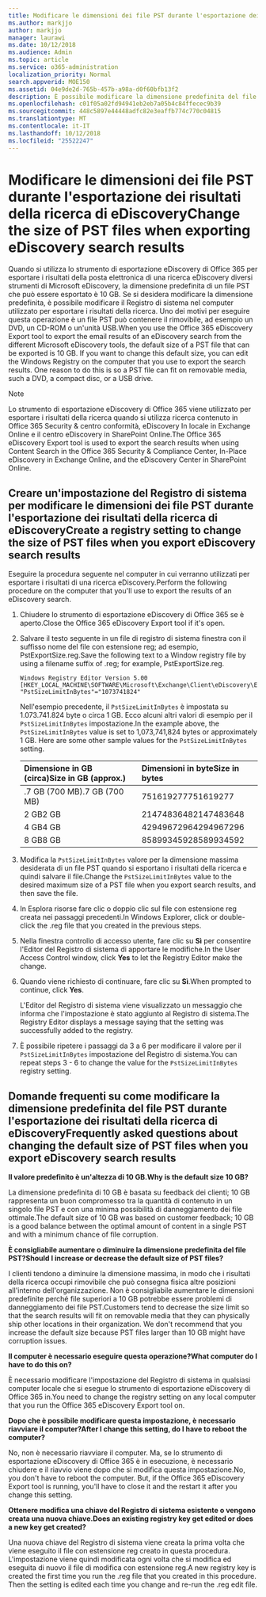 ```yaml
---
title: Modificare le dimensioni dei file PST durante l'esportazione dei risultati della ricerca di eDiscovery
ms.author: markjjo
author: markjjo
manager: laurawi
ms.date: 10/12/2018
ms.audience: Admin
ms.topic: article
ms.service: o365-administration
localization_priority: Normal
search.appverid: MOE150
ms.assetid: 04e9de2d-765b-457b-a98a-d0f60bfb13f2
description: È possibile modificare la dimensione predefinita del file PST che vengono scaricati nel computer quando si esportano i risultati della ricerca eDiscovery.
ms.openlocfilehash: c01f05a02fd94941eb2eb7a05b4c84ffecec9b39
ms.sourcegitcommit: 448c5897e44448adfc82e3eaffb774c770c04815
ms.translationtype: MT
ms.contentlocale: it-IT
ms.lasthandoff: 10/12/2018
ms.locfileid: "25522247"
---
```

# <a name="change-the-size-of-pst-files-when-exporting-ediscovery-search-results"></a><span data-ttu-id="0d3e8-103">Modificare le dimensioni dei file PST durante l'esportazione dei risultati della ricerca di eDiscovery</span><span class="sxs-lookup"><span data-stu-id="0d3e8-103">Change the size of PST files when exporting eDiscovery search results</span></span>

<span data-ttu-id="0d3e8-p101">Quando si utilizza lo strumento di esportazione eDiscovery di Office 365 per esportare i risultati della posta elettronica di una ricerca eDiscovery diversi strumenti di Microsoft eDiscovery, la dimensione predefinita di un file PST che può essere esportato è 10 GB. Se si desidera modificare la dimensione predefinita, è possibile modificare il Registro di sistema nel computer utilizzato per esportare i risultati della ricerca. Uno dei motivi per eseguire questa operazione è un file PST può contenere il rimovibile, ad esempio un DVD, un CD-ROM o un'unità USB.</span><span class="sxs-lookup"><span data-stu-id="0d3e8-p101">When you use the Office 365 eDiscovery Export tool to export the email results of an eDiscovery search from the different Microsoft eDiscovery tools, the default size of a PST file that can be exported is 10 GB. If you want to change this default size, you can edit the Windows Registry on the computer that you use to export the search results. One reason to do this is so a PST file can fit on removable media, such a DVD, a compact disc, or a USB drive.</span></span> 
  
> [!NOTE]
>  <span data-ttu-id="0d3e8-107">Lo strumento di esportazione eDiscovery di Office 365 viene utilizzato per esportare i risultati della ricerca quando si utilizza ricerca contenuto in Office 365 Security &amp; centro conformità, eDiscovery In locale in Exchange Online e il centro eDiscovery in SharePoint Online.</span><span class="sxs-lookup"><span data-stu-id="0d3e8-107">The Office 365 eDiscovery Export tool is used to export the search results when using Content Search in the Office 365 Security &amp; Compliance Center, In-Place eDiscovery in Exchange Online, and the eDiscovery Center in SharePoint Online.</span></span> 
  
## <a name="create-a-registry-setting-to-change-the-size-of-pst-files-when-you-export-ediscovery-search-results"></a><span data-ttu-id="0d3e8-108">Creare un'impostazione del Registro di sistema per modificare le dimensioni dei file PST durante l'esportazione dei risultati della ricerca di eDiscovery</span><span class="sxs-lookup"><span data-stu-id="0d3e8-108">Create a registry setting to change the size of PST files when you export eDiscovery search results</span></span>

<span data-ttu-id="0d3e8-109">Eseguire la procedura seguente nel computer in cui verranno utilizzati per esportare i risultati di una ricerca eDiscovery.</span><span class="sxs-lookup"><span data-stu-id="0d3e8-109">Perform the following procedure on the computer that you'll use to export the results of an eDiscovery search.</span></span>
  
1. <span data-ttu-id="0d3e8-110">Chiudere lo strumento di esportazione eDiscovery di Office 365 se è aperto.</span><span class="sxs-lookup"><span data-stu-id="0d3e8-110">Close the Office 365 eDiscovery Export tool if it's open.</span></span> 
    
2. <span data-ttu-id="0d3e8-111">Salvare il testo seguente in un file di registro di sistema finestra con il suffisso nome del file con estensione reg; ad esempio, PstExportSize.reg.</span><span class="sxs-lookup"><span data-stu-id="0d3e8-111">Save the following text to a Window registry file by using a filename suffix of .reg; for example, PstExportSize.reg.</span></span> 
    
    ```
    Windows Registry Editor Version 5.00
    [HKEY_LOCAL_MACHINE\SOFTWARE\Microsoft\Exchange\Client\eDiscovery\ExportTool]
    "PstSizeLimitInBytes"="1073741824"
    ```

    <span data-ttu-id="0d3e8-p102">Nell'esempio precedente, il `PstSizeLimitInBytes` è impostata su 1.073.741.824 byte o circa 1 GB. Ecco alcuni altri valori di esempio per il `PstSizeLimitInBytes` impostazione.</span><span class="sxs-lookup"><span data-stu-id="0d3e8-p102">In the example above, the  `PstSizeLimitInBytes` value is set to 1,073,741,824 bytes or approximately 1 GB. Here are some other sample values for the  `PstSizeLimitInBytes` setting.</span></span> 
    
    |<span data-ttu-id="0d3e8-114">**Dimensione in GB (circa)**</span><span class="sxs-lookup"><span data-stu-id="0d3e8-114">**Size in GB (approx.)**</span></span>|<span data-ttu-id="0d3e8-115">**Dimensioni in byte**</span><span class="sxs-lookup"><span data-stu-id="0d3e8-115">**Size in bytes**</span></span>|
    |:-----|:-----|
    |<span data-ttu-id="0d3e8-116">.7 GB (700 MB)</span><span class="sxs-lookup"><span data-stu-id="0d3e8-116">.7 GB (700 MB)</span></span>  <br/> |<span data-ttu-id="0d3e8-117">751619277</span><span class="sxs-lookup"><span data-stu-id="0d3e8-117">751619277</span></span>  <br/> |
    |<span data-ttu-id="0d3e8-118">2 GB</span><span class="sxs-lookup"><span data-stu-id="0d3e8-118">2 GB</span></span>  <br/> |<span data-ttu-id="0d3e8-119">2147483648</span><span class="sxs-lookup"><span data-stu-id="0d3e8-119">2147483648</span></span>  <br/> |
    |<span data-ttu-id="0d3e8-120">4 GB</span><span class="sxs-lookup"><span data-stu-id="0d3e8-120">4 GB</span></span>  <br/> |<span data-ttu-id="0d3e8-121">4294967296</span><span class="sxs-lookup"><span data-stu-id="0d3e8-121">4294967296</span></span>  <br/> |
    |<span data-ttu-id="0d3e8-122">8 GB</span><span class="sxs-lookup"><span data-stu-id="0d3e8-122">8 GB</span></span>  <br/> |<span data-ttu-id="0d3e8-123">8589934592</span><span class="sxs-lookup"><span data-stu-id="0d3e8-123">8589934592</span></span>  <br/> |
   
3. <span data-ttu-id="0d3e8-124">Modifica la `PstSizeLimitInBytes` valore per la dimensione massima desiderata di un file PST quando si esportano i risultati della ricerca e quindi salvare il file.</span><span class="sxs-lookup"><span data-stu-id="0d3e8-124">Change the `PstSizeLimitInBytes` value to the desired maximum size of a PST file when you export search results, and then save the file.</span></span> 
    
4. <span data-ttu-id="0d3e8-125">In Esplora risorse fare clic o doppio clic sul file con estensione reg creata nei passaggi precedenti.</span><span class="sxs-lookup"><span data-stu-id="0d3e8-125">In Windows Explorer, click or double-click the .reg file that you created in the previous steps.</span></span>
    
5. <span data-ttu-id="0d3e8-126">Nella finestra controllo di accesso utente, fare clic su **Sì** per consentire l'Editor del Registro di sistema di apportare le modifiche.</span><span class="sxs-lookup"><span data-stu-id="0d3e8-126">In the User Access Control window, click **Yes** to let the Registry Editor make the change.</span></span> 
    
6. <span data-ttu-id="0d3e8-127">Quando viene richiesto di continuare, fare clic su **Sì**.</span><span class="sxs-lookup"><span data-stu-id="0d3e8-127">When prompted to continue, click **Yes**.</span></span>
    
    <span data-ttu-id="0d3e8-128">L'Editor del Registro di sistema viene visualizzato un messaggio che informa che l'impostazione è stato aggiunto al Registro di sistema.</span><span class="sxs-lookup"><span data-stu-id="0d3e8-128">The Registry Editor displays a message saying that the setting was successfully added to the registry.</span></span>
    
7. <span data-ttu-id="0d3e8-129">È possibile ripetere i passaggi da 3 a 6 per modificare il valore per il `PstSizeLimitInBytes` impostazione del Registro di sistema.</span><span class="sxs-lookup"><span data-stu-id="0d3e8-129">You can repeat steps 3 - 6 to change the value for the  `PstSizeLimitInBytes` registry setting.</span></span> 
  
## <a name="frequently-asked-questions-about-changing-the-default-size-of-pst-files-when-you-export-ediscovery-search-results"></a><span data-ttu-id="0d3e8-130">Domande frequenti su come modificare la dimensione predefinita del file PST durante l'esportazione dei risultati della ricerca di eDiscovery</span><span class="sxs-lookup"><span data-stu-id="0d3e8-130">Frequently asked questions about changing the default size of PST files when you export eDiscovery search results</span></span>

 <span data-ttu-id="0d3e8-131">**Il valore predefinito è un'altezza di 10 GB.**</span><span class="sxs-lookup"><span data-stu-id="0d3e8-131">**Why is the default size 10 GB?**</span></span>
  
<span data-ttu-id="0d3e8-132">La dimensione predefinita di 10 GB è basata su feedback dei clienti; 10 GB rappresenta un buon compromesso tra la quantità di contenuto in un singolo file PST e con una minima possibilità di danneggiamento dei file ottimale.</span><span class="sxs-lookup"><span data-stu-id="0d3e8-132">The default size of 10 GB was based on customer feedback; 10 GB is a good balance between the optimal amount of content in a single PST and with a minimum chance of file corruption.</span></span>
  
 <span data-ttu-id="0d3e8-133">**È consigliabile aumentare o diminuire la dimensione predefinita del file PST?**</span><span class="sxs-lookup"><span data-stu-id="0d3e8-133">**Should I increase or decrease the default size of PST files?**</span></span>
  
<span data-ttu-id="0d3e8-p103">I clienti tendono a diminuire la dimensione massima, in modo che i risultati della ricerca occupi rimovibile che può consegna fisica altre posizioni all'interno dell'organizzazione. Non è consigliabile aumentare le dimensioni predefinite perché file superiori a 10 GB potrebbe essere problemi di danneggiamento dei file PST.</span><span class="sxs-lookup"><span data-stu-id="0d3e8-p103">Customers tend to decrease the size limit so that the search results will fit on removable media that they can physically ship other locations in their organization. We don't recommend that you increase the default size because PST files larger than 10 GB might have corruption issues.</span></span>
  
 <span data-ttu-id="0d3e8-136">**Il computer è necessario eseguire questa operazione?**</span><span class="sxs-lookup"><span data-stu-id="0d3e8-136">**What computer do I have to do this on?**</span></span>
  
<span data-ttu-id="0d3e8-137">È necessario modificare l'impostazione del Registro di sistema in qualsiasi computer locale che si esegue lo strumento di esportazione eDiscovery di Office 365 in.</span><span class="sxs-lookup"><span data-stu-id="0d3e8-137">You need to change the registry setting on any local computer that you run the Office 365 eDiscovery Export tool on.</span></span>
  
 <span data-ttu-id="0d3e8-138">**Dopo che è possibile modificare questa impostazione, è necessario riavviare il computer?**</span><span class="sxs-lookup"><span data-stu-id="0d3e8-138">**After I change this setting, do I have to reboot the computer?**</span></span>
  
<span data-ttu-id="0d3e8-p104">No, non è necessario riavviare il computer. Ma, se lo strumento di esportazione eDiscovery di Office 365 è in esecuzione, è necessario chiudere e il riavvio viene dopo che si modifica questa impostazione.</span><span class="sxs-lookup"><span data-stu-id="0d3e8-p104">No, you don't have to reboot the computer. But, if the Office 365 eDiscovery Export tool is running, you'll have to close it and the restart it after you change this setting.</span></span>
  
 <span data-ttu-id="0d3e8-141">**Ottenere modifica una chiave del Registro di sistema esistente o vengono creata una nuova chiave.**</span><span class="sxs-lookup"><span data-stu-id="0d3e8-141">**Does an existing registry key get edited or does a new key get created?**</span></span>
  
<span data-ttu-id="0d3e8-p105">Una nuova chiave del Registro di sistema viene creata la prima volta che viene eseguito il file con estensione reg creato in questa procedura. L'impostazione viene quindi modificata ogni volta che si modifica ed eseguita di nuovo il file di modifica con estensione reg.</span><span class="sxs-lookup"><span data-stu-id="0d3e8-p105">A new registry key is created the first time you run the .reg file that you created in this procedure. Then the setting is edited each time you change and re-run the .reg edit file.</span></span>
